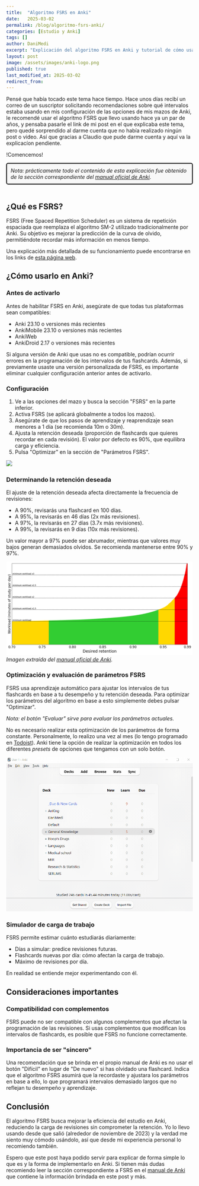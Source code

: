 ```yaml
---
title:  "Algoritmo FSRS en Anki"
date:   2025-03-02
permalink: /blog/algoritmo-fsrs-anki/
categories: [Estudio y Anki]
tags: []
author: DaniMedi
excerpt: "Explicación del algoritmo FSRS en Anki y tutorial de cómo usarlo"
layout: post
image: /assets/images/anki-logo.png
published: true
last_modified_at: 2025-03-02
redirect_from:
---
```

Pensé que había tocado este tema hace tiempo. Hace unos días recibí un correo de un suscriptor solicitando recomendaciones sobre qué intervalos estaba usando en mis configuración de las opciones de mis mazos de Anki, le recomendé usar el algoritmo FSRS que llevo usando hace ya un par de años, y pensaba pasarle el link de mi post en el que explicaba este tema, pero quedé sorprendido al darme cuenta que no había realizado ningún post o video. Así que gracias a Claudio que pude darme cuenta y aquí va la explicacíon pendiente.

!Comencemos!

<div style="border: 2px solid #000; padding: 10px; border-radius: 5px; background-color: #f8f8f8;">
  <i>Nota: prácticamente todo el contenido de esta explicación fue obtenido de la sección correspondiente del <a href="https://docs.ankiweb.net/deck-options.html#fsrs">manual oficial de Anki</a>.</i>
</div>

<br>

## ¿Qué es FSRS?

FSRS (Free Spaced Repetition Scheduler) es un sistema de repetición espaciada que reemplaza el algoritmo SM-2 utilizado tradicionalmente por Anki. Su objetivo es mejorar la predicción de la curva de olvido, permitiéndote recordar más información en menos tiempo.

Una explicación más detallada de su funcionamiento puede encontrarse en los links de [esta página web](https://github.com/open-spaced-repetition/fsrs4anki/wiki).

## ¿Cómo usarlo en Anki?

### Antes de activarlo

Antes de habilitar FSRS en Anki, asegúrate de que todas tus plataformas sean compatibles:

- Anki 23.10 o versiones más recientes
- AnkiMobile 23.10 o versiones más recientes
- AnkiWeb
- AnkiDroid 2.17 o versiones más recientes

Si alguna versión de Anki que usas no es compatible, podrían ocurrir errores en la programación de los intervalos de tus flashcards. Además, si previamente usaste una versión personalizada de FSRS, es importante eliminar cualquier configuración anterior antes de activarlo.

### Configuración

1. Ve a las opciones del mazo y busca la sección "FSRS" en la parte inferior.
2. Activa FSRS (se aplicará globalmente a todos los mazos).
3. Asegúrate de que los pasos de aprendizaje y reaprendizaje sean menores a 1 día (se recomienda 10m o 30m).
4. Ajusta la retención deseada (proporción de flashcards que quieres recordar en cada revisión). El valor por defecto es 90%, que equilibra carga y eficiencia.
5. Pulsa "Optimizar" en la sección de "Parámetros FSRS".

![](/assets/images/anki-set-fsrs-options.gif)

### Determinando la retención deseada

El ajuste de la retención deseada afecta directamente la frecuencia de revisiones:

- A 90%, revisarás una flashcard en 100 días.
- A 95%, la revisarás en 46 días (2x más revisiones).
- A 97%, la revisarás en 27 días (3.7x más revisiones).
- A 99%, la revisarás en 9 días (10x más revisiones).

Un valor mayor a 97% puede ser abrumador, mientras que valores muy bajos generan demasiados olvidos. Se recomienda mantenerse entre 90% y 97%.

![](/assets/images/FSRS_retetion_workload.png)
*Imagen extraída del [manual oficial de Anki](https://docs.ankiweb.net/deck-options.html#fsrs).*

### Optimización y evaluación de parámetros FSRS

FSRS usa aprendizaje automático para ajustar los intervalos de tus flashcards en base a tu desempeño y tu retención deseada. Para optimizar los parámetros del algoritmo en base a esto simplemente debes pulsar "Optimizar".

*Nota: el botón "Evaluar" sirve para evaluar los parámetros actuales.*

No es necesario realizar esta optimización de los parámetros de forma constante. Personalmente, lo realizo una vez al mes (lo tengo programado en [Todoist](https://app.todoist.com/)). Anki tiene la opción de realizar la optimización en todos los diferentes *presets* de opciones que tengamos con un solo botón.

![](/assets/images/anki-optimize-all-presets.gif)

### Simulador de carga de trabajo

FSRS permite estimar cuánto estudiarás diariamente:

- Días a simular: predice revisiones futuras.
- Flashcards nuevas por día: cómo afectan la carga de trabajo.
- Máximo de revisiones por día.

En realidad se entiende mejor experimentando con él.

## Consideraciones importantes

### Compatibilidad con complementos

FSRS puede no ser compatible con algunos complementos que afectan la programación de las revisiones. Si usas complementos que modifican los intervalos de flashcards, es posible que FSRS no funcione correctamente.

### Importancia de ser "sincero"

Una recomendación que se brinda en el propio manual de Anki es no usar el botón "Difícil" en lugar de "De nuevo" si has olvidado una flashcard. Indica que el algoritmo FSRS asumirá que la recordaste y ajustara los parámetros en base a ello, lo que programará intervalos demasiado largos que no reflejan tu desempeño y aprendizaje.

## Conclusión

El algoritmo FSRS busca mejorar la eficiencia del estudio en Anki, reduciendo la carga de revisiones sin comprometer la retención. Yo lo llevo usando desde que salió (alrededor de noviembre de 2023) y la verdad me siento muy cómodo usándolo, así que desde mi experiencia personal lo recomiendo también.

Espero que este post haya podido servir para explicar de forma simple lo que es y la forma de implementarlo en Anki. Si tienen más dudas recomiendo leer la sección correspondiente a FSRS en el [manual de Anki](https://docs.ankiweb.net/deck-options.html#fsrs) que contiene la información brindada en este post y más.
